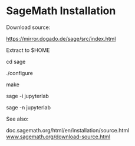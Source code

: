 # SageMath Installation

Download source:

https://mirror.dogado.de/sage/src/index.html

Extract to $HOME

cd sage

./configure

make

sage -i jupyterlab

sage -n jupyterlab

See also:

doc.sagemath.org/html/en/installation/source.html
www.sagemath.org/download-source.html

